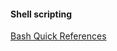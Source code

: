 

#### Shell scripting

[Bash Quick References](https://shellmagic.xyz/?fbclid=IwAR0W2uKYwwqviBTuceet5o1CkxIz4WFA-ljCwBTNEeo3DPtzYFxWiVSSlk0)
